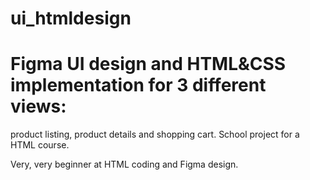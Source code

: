 # ui_htmldesign
<h1>Figma UI design and HTML&amp;CSS implementation for 3 different views:</h1>
product listing, product details and shopping cart. School project for a HTML course.
<p>Very, very beginner at HTML coding and Figma design.</p>

